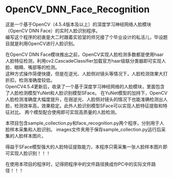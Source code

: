 # OpenCV_DNN_Face_Recognition
这是一个基于OpenCV（4.5.4版本及以上）的深度学习神经网络人脸模块（OpenCV DNN Face）的实时人脸识别程序。  
编写这个程序的初衷是大二时跟着实验室的师兄接了个毕业设计的私活儿，毕设题目就是利用OpenCV进行人脸识别。

在OpenCV DNN Face模块推出之前，OpenCV实现人脸检测多数都是使用haar人脸特征检测，利用cv2.CascadeClassifier加载官方haar级联分类器即可实现人脸、眼睛、嘴部等的检测。  
这种方式操作简便快捷，但是在逆光、人脸侧对镜头等情况下，人脸检测效果大打折扣，检测准确度较低。  
OpenCV4.5.4更新后，收录了一个基于深度学习神经网络的人脸模块，里面包含了人脸检测模型YuNet和人脸识别模型SFace。
在YuNet模型的加持下，OpenCV人脸检测准确度大幅度提升，在弱逆光、人脸侧对镜头的情况下也能准确检测出人脸，检测效率高，效果稳定。此外人脸识别模型SFace可以实现人脸特征提取和特征对比。
两个模型配合使用即可实现高质量的人脸检测。  

本项目包含sample_collection.py和face_recognition.py两个程序，分别用于人脸样本采集和人脸识别。
images文件夹用于保存sample_collection.py运行后采集的人脸样本图片。  

得益于SFace模型强大的人脸特征提取能力，本程序只需采集一张人脸样本图片即可实现人脸识别！！！

在使用本项目的程序时，记得把程序中的文件路径换成你PC中的实际文件路径！！！
